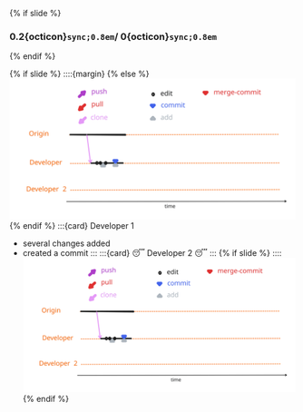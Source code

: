 {% if slide %}
###  0.2{octicon}`sync;0.8em`/ 0{octicon}`sync;0.8em`
{% endif %}

{% if slide %}
::::{margin}
{% else %}
![cycle prepull](figures/cycle_first_prepull.svg)
{% endif %}
:::{card} Developer 1
- several changes added
- created a <i class="fas fa-code-commit"></i> commit
:::
:::{card} 😴 Developer 2 😴
:::
{% if slide %}
::::
![cycle prepull](figures/cycle_first_prepull.svg)
{% endif %}
